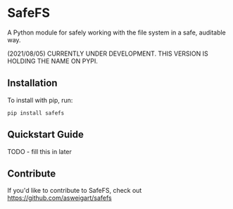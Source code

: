 SafeFS
======

A Python module for safely working with the file system in a safe, auditable way.

(2021/08/05) CURRENTLY UNDER DEVELOPMENT. THIS VERSION IS HOLDING THE NAME ON PYPI.

Installation
------------

To install with pip, run:

    pip install safefs

Quickstart Guide
----------------

TODO - fill this in later

Contribute
----------

If you'd like to contribute to SafeFS, check out https://github.com/asweigart/safefs

